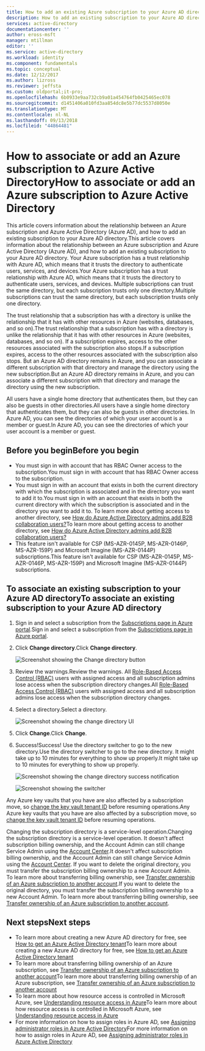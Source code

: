 ```yaml
---
title: How to add an existing Azure subscription to your Azure AD directory | Microsoft Docs
description: How to add an existing subscription to your Azure AD directory
services: active-directory
documentationcenter: ''
author: eross-msft
manager: mtillman
editor: ''
ms.service: active-directory
ms.workload: identity
ms.component: fundamentals
ms.topic: conceptual
ms.date: 12/12/2017
ms.author: lizross
ms.reviewer: jeffsta
ms.custom: oldportal;it-pro;
ms.openlocfilehash: 6b0933e9aa732cb9a01a454764fb0425465ec078
ms.sourcegitcommit: d1451406a010fd3aa854dc8e5b77dc5537d8050e
ms.translationtype: MT
ms.contentlocale: nl-NL
ms.lasthandoff: 09/13/2018
ms.locfileid: "44864481"
---
```

# <a name="how-to-associate-or-add-an-azure-subscription-to-azure-active-directory"></a><span data-ttu-id="c8ddd-103">How to associate or add an Azure subscription to Azure Active Directory</span><span class="sxs-lookup"><span data-stu-id="c8ddd-103">How to associate or add an Azure subscription to Azure Active Directory</span></span>

<span data-ttu-id="c8ddd-104">This article covers information about the relationship between an Azure subscription and Azure Active Directory (Azure AD), and how to add an existing subscription to your Azure AD directory.</span><span class="sxs-lookup"><span data-stu-id="c8ddd-104">This article covers information about the relationship between an Azure subscription and Azure Active Directory (Azure AD), and how to add an existing subscription to your Azure AD directory.</span></span> <span data-ttu-id="c8ddd-105">Your Azure subscription has a trust relationship with Azure AD, which means that it trusts the directory to authenticate users, services, and devices.</span><span class="sxs-lookup"><span data-stu-id="c8ddd-105">Your Azure subscription has a trust relationship with Azure AD, which means that it trusts the directory to authenticate users, services, and devices.</span></span> <span data-ttu-id="c8ddd-106">Multiple subscriptions can trust the same directory, but each subscription trusts only one directory.</span><span class="sxs-lookup"><span data-stu-id="c8ddd-106">Multiple subscriptions can trust the same directory, but each subscription trusts only one directory.</span></span> 

<span data-ttu-id="c8ddd-107">The trust relationship that a subscription has with a directory is unlike the relationship that it has with other resources in Azure (websites, databases, and so on).</span><span class="sxs-lookup"><span data-stu-id="c8ddd-107">The trust relationship that a subscription has with a directory is unlike the relationship that it has with other resources in Azure (websites, databases, and so on).</span></span> <span data-ttu-id="c8ddd-108">If a subscription expires, access to the other resources associated with the subscription also stops.</span><span class="sxs-lookup"><span data-stu-id="c8ddd-108">If a subscription expires, access to the other resources associated with the subscription also stops.</span></span> <span data-ttu-id="c8ddd-109">But an Azure AD directory remains in Azure, and you can associate a different subscription with that directory and manage the directory using the new subscription.</span><span class="sxs-lookup"><span data-stu-id="c8ddd-109">But an Azure AD directory remains in Azure, and you can associate a different subscription with that directory and manage the directory using the new subscription.</span></span>

<span data-ttu-id="c8ddd-110">All users have a single home directory that authenticates them, but they can also be guests in other directories.</span><span class="sxs-lookup"><span data-stu-id="c8ddd-110">All users have a single home directory that authenticates them, but they can also be guests in other directories.</span></span> <span data-ttu-id="c8ddd-111">In Azure AD, you can see the directories of which your user account is a member or guest.</span><span class="sxs-lookup"><span data-stu-id="c8ddd-111">In Azure AD, you can see the directories of which your user account is a member or guest.</span></span>

## <a name="before-you-begin"></a><span data-ttu-id="c8ddd-112">Before you begin</span><span class="sxs-lookup"><span data-stu-id="c8ddd-112">Before you begin</span></span>

* <span data-ttu-id="c8ddd-113">You must sign in with account that has RBAC Owner access to the subscription.</span><span class="sxs-lookup"><span data-stu-id="c8ddd-113">You must sign in with account that has RBAC Owner access to the subscription.</span></span>
* <span data-ttu-id="c8ddd-114">You must sign in with an account that exists in both the current directory with which the subscription is associated and in the directory you want to add it to.</span><span class="sxs-lookup"><span data-stu-id="c8ddd-114">You must sign in with an account that exists in both the current directory with which the subscription is associated and in the directory you want to add it to.</span></span> <span data-ttu-id="c8ddd-115">To learn more about getting access to another directory, see [How do Azure Active Directory admins add B2B collaboration users?](../b2b/add-users-administrator.md)</span><span class="sxs-lookup"><span data-stu-id="c8ddd-115">To learn more about getting access to another directory, see [How do Azure Active Directory admins add B2B collaboration users?](../b2b/add-users-administrator.md)</span></span>
* <span data-ttu-id="c8ddd-116">This feature isn't available for CSP (MS-AZR-0145P, MS-AZR-0146P, MS-AZR-159P) and Microsoft Imagine (MS-AZR-0144P) subscriptions.</span><span class="sxs-lookup"><span data-stu-id="c8ddd-116">This feature isn't available for CSP (MS-AZR-0145P, MS-AZR-0146P, MS-AZR-159P) and Microsoft Imagine (MS-AZR-0144P) subscriptions.</span></span>

## <a name="to-associate-an-existing-subscription-to-your-azure-ad-directory"></a><span data-ttu-id="c8ddd-117">To associate an existing subscription to your Azure AD directory</span><span class="sxs-lookup"><span data-stu-id="c8ddd-117">To associate an existing subscription to your Azure AD directory</span></span>

1. <span data-ttu-id="c8ddd-118">Sign in and select a subscription from the [Subscriptions page in Azure portal](https://portal.azure.com/#blade/Microsoft_Azure_Billing/SubscriptionsBlade).</span><span class="sxs-lookup"><span data-stu-id="c8ddd-118">Sign in and select a subscription from the [Subscriptions page in Azure portal](https://portal.azure.com/#blade/Microsoft_Azure_Billing/SubscriptionsBlade).</span></span>
2. <span data-ttu-id="c8ddd-119">Click **Change directory**.</span><span class="sxs-lookup"><span data-stu-id="c8ddd-119">Click **Change directory**.</span></span>

    ![Screenshot showing the Change directory button](./media/active-directory-how-subscriptions-associated-directory/edit-directory-button.PNG)
3. <span data-ttu-id="c8ddd-121">Review the warnings.</span><span class="sxs-lookup"><span data-stu-id="c8ddd-121">Review the warnings.</span></span> <span data-ttu-id="c8ddd-122">All [Role-Based Access Control (RBAC)](../../role-based-access-control/role-assignments-portal.md) users with assigned access and all subscription admins lose access when the subscription directory changes.</span><span class="sxs-lookup"><span data-stu-id="c8ddd-122">All [Role-Based Access Control (RBAC)](../../role-based-access-control/role-assignments-portal.md) users with assigned access and all subscription admins lose access when the subscription directory changes.</span></span>
4. <span data-ttu-id="c8ddd-123">Select a directory.</span><span class="sxs-lookup"><span data-stu-id="c8ddd-123">Select a directory.</span></span>

    ![Screenshot showing the change directory UI](./media/active-directory-how-subscriptions-associated-directory/edit-directory-ui.PNG)
5. <span data-ttu-id="c8ddd-125">Click **Change**.</span><span class="sxs-lookup"><span data-stu-id="c8ddd-125">Click **Change**.</span></span>
6. <span data-ttu-id="c8ddd-126">Success!</span><span class="sxs-lookup"><span data-stu-id="c8ddd-126">Success!</span></span> <span data-ttu-id="c8ddd-127">Use the directory switcher to go to the new directory.</span><span class="sxs-lookup"><span data-stu-id="c8ddd-127">Use the directory switcher to go to the new directory.</span></span> <span data-ttu-id="c8ddd-128">It might take up to 10 minutes for everything to show up properly.</span><span class="sxs-lookup"><span data-stu-id="c8ddd-128">It might take up to 10 minutes for everything to show up properly.</span></span>

    ![Screenshot showing the change directory success notification](./media/active-directory-how-subscriptions-associated-directory/edit-directory-success.PNG)

    ![Screenshot showing the switcher](./media/active-directory-how-subscriptions-associated-directory/directory-switcher.PNG)


<span data-ttu-id="c8ddd-131">Any Azure key vaults that you have are also affected by a subscription move, so [change the key vault tenant ID](../../key-vault/key-vault-subscription-move-fix.md) before resuming operations.</span><span class="sxs-lookup"><span data-stu-id="c8ddd-131">Any Azure key vaults that you have are also affected by a subscription move, so [change the key vault tenant ID](../../key-vault/key-vault-subscription-move-fix.md) before resuming operations.</span></span>

<span data-ttu-id="c8ddd-132">Changing the subscription directory is a service-level operation.</span><span class="sxs-lookup"><span data-stu-id="c8ddd-132">Changing the subscription directory is a service-level operation.</span></span> <span data-ttu-id="c8ddd-133">It doesn't affect subscription billing ownership, and the Account Admin can still change Service Admin using the [Account Center](https://account.azure.com/subscriptions).</span><span class="sxs-lookup"><span data-stu-id="c8ddd-133">It doesn't affect subscription billing ownership, and the Account Admin can still change Service Admin using the [Account Center](https://account.azure.com/subscriptions).</span></span> <span data-ttu-id="c8ddd-134">If you want to delete the original directory, you must transfer the subscription billing ownership to a new Account Admin. To learn more about transferring billing ownership, see [Transfer ownership of an Azure subscription to another account](../../billing/billing-subscription-transfer.md).</span><span class="sxs-lookup"><span data-stu-id="c8ddd-134">If you want to delete the original directory, you must transfer the subscription billing ownership to a new Account Admin. To learn more about transferring billing ownership, see [Transfer ownership of an Azure subscription to another account](../../billing/billing-subscription-transfer.md).</span></span> 

## <a name="next-steps"></a><span data-ttu-id="c8ddd-135">Next steps</span><span class="sxs-lookup"><span data-stu-id="c8ddd-135">Next steps</span></span>

* <span data-ttu-id="c8ddd-136">To learn more about creating a new Azure AD directory for free, see [How to get an Azure Active Directory tenant](../develop/quickstart-create-new-tenant.md)</span><span class="sxs-lookup"><span data-stu-id="c8ddd-136">To learn more about creating a new Azure AD directory for free, see [How to get an Azure Active Directory tenant](../develop/quickstart-create-new-tenant.md)</span></span>
* <span data-ttu-id="c8ddd-137">To learn more about transferring billing ownership of an Azure subscription, see [Transfer ownership of an Azure subscription to another account](../../billing/billing-subscription-transfer.md)</span><span class="sxs-lookup"><span data-stu-id="c8ddd-137">To learn more about transferring billing ownership of an Azure subscription, see [Transfer ownership of an Azure subscription to another account](../../billing/billing-subscription-transfer.md)</span></span>
* <span data-ttu-id="c8ddd-138">To learn more about how resource access is controlled in Microsoft Azure, see [Understanding resource access in Azure](../../role-based-access-control/rbac-and-directory-admin-roles.md)</span><span class="sxs-lookup"><span data-stu-id="c8ddd-138">To learn more about how resource access is controlled in Microsoft Azure, see [Understanding resource access in Azure](../../role-based-access-control/rbac-and-directory-admin-roles.md)</span></span>
* <span data-ttu-id="c8ddd-139">For more information on how to assign roles in Azure AD, see [Assigning administrator roles in Azure Active Directory](../users-groups-roles/directory-assign-admin-roles.md)</span><span class="sxs-lookup"><span data-stu-id="c8ddd-139">For more information on how to assign roles in Azure AD, see [Assigning administrator roles in Azure Active Directory](../users-groups-roles/directory-assign-admin-roles.md)</span></span>

<!--Image references-->
[1]: ./media/active-directory-how-subscriptions-associated-directory/WAAD_PassThruAuth.png
[2]: ./media/active-directory-how-subscriptions-associated-directory/WAAD_OrgAccountSubscription.png
[3]: ./media/active-directory-how-subscriptions-associated-directory/WAAD_SignInDisambiguation.PNG
